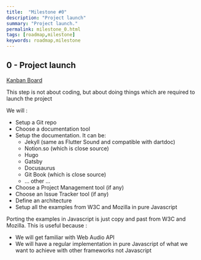 ```yaml
---
title:  "Milestone #0"
description: "Project launch"
summary: "Project launch."
permalink: milestone_0.html
tags: [roadmap,milestone]
keywords: roadmap,milestone
---
```


## 0 - Project launch

[Kanban Board](https://github.com/Canardoux/taudio/projects/1)

This step is not about coding, but about doing things which are required to launch the project

We will :

- Setup a Git repo
- Choose a documentation tool
- Setup the documentation. It can be:
  - Jekyll (same as Flutter Sound and compatible with dartdoc)
  - Notion.so (which is close source)
  - Hugo
  - Gatsby
  - Docusaurus
  - Git Book (which is close source)
  - ... other ...
- Choose a Project Management tool (if any)
- Choose an Issue Tracker tool (if any)
- Define an architecture
- Setup all the examples from W3C and Mozilla in pure Javascript

Porting the examples in Javascript is just copy and past from W3C and Mozilla.
This is useful because :

- We will get familiar with Web Audio API
- We will have a regular implementation in pure Javascript of what we want to achieve with other frameworks not Javascript
